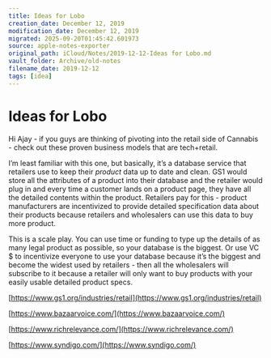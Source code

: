 ```yaml
---
title: Ideas for Lobo
creation_date: December 12, 2019
modification_date: December 12, 2019
migrated: 2025-09-20T01:45:42.601973
source: apple-notes-exporter
original_path: iCloud/Notes/2019-12-12-Ideas for Lobo.md
vault_folder: Archive/old-notes
filename_date: 2019-12-12
tags: [idea]
---
```



# Ideas for Lobo

Hi Ajay - if you guys are thinking of pivoting into the retail side of Cannabis - check out these proven business models that are tech+retail.

I’m least familiar with this one, but basically, it’s a database service that retailers use to keep their _product_ data up to date and clean. GS1 would store all the attributes of a product into their database and the retailer would plug in and every time a customer lands on a product page, they have all the detailed contents within the product. Retailers pay for this - product manufacturers are incentivized to provide detailed specification data about their products because retailers and wholesalers can use this data to buy more product. 

This is a scale play. You can use time or funding to type up the details of as many legal product as possible, so your database is the biggest. Or use VC $ to incentivize everyone to use your database because it’s the biggest and become the widest used by retailers - then all the wholesalers will subscribe to it because a retailer will only want to buy products with your easily usable detailed product specs.

[https://www.gs1.org/industries/retail](https://www.gs1.org/industries/retail)

[https://www.bazaarvoice.com/](https://www.bazaarvoice.com/)

[https://www.richrelevance.com/](https://www.richrelevance.com/)

[https://www.syndigo.com/](https://www.syndigo.com/)

